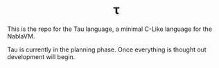 

<div style="text-align:center"> <h1>τ</h1> </div>

This is the repo for the Tau language, a minimal C-Like language for the NablaVM. 

Tau is currently in the planning phase. Once everything is thought out development will begin. 
